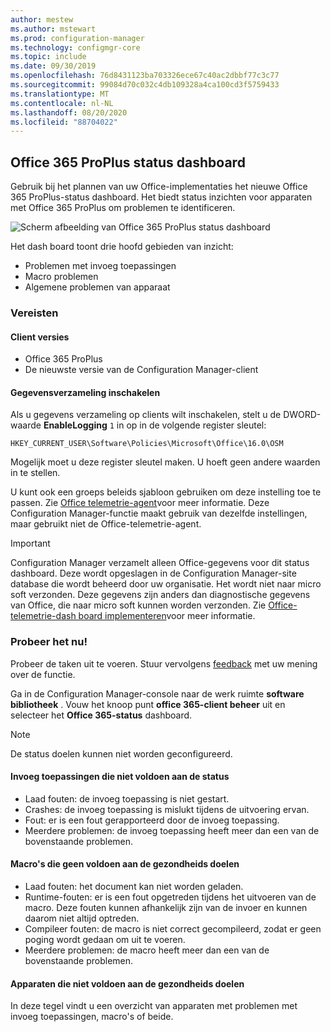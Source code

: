 ```yaml
---
author: mestew
ms.author: mstewart
ms.prod: configuration-manager
ms.technology: configmgr-core
ms.topic: include
ms.date: 09/30/2019
ms.openlocfilehash: 76d8431123ba703326ece67c40ac2dbbf77c3c77
ms.sourcegitcommit: 99084d70c032c4db109328a4ca100cd3f5759433
ms.translationtype: MT
ms.contentlocale: nl-NL
ms.lasthandoff: 08/20/2020
ms.locfileid: "88704022"
---
```

## <a name="office-365-proplus-health-dashboard"></a><a name="bkmk_o365health"></a> Office 365 ProPlus status dashboard

<!--4488301-->

Gebruik bij het plannen van uw Office-implementaties het nieuwe Office 365 ProPlus-status dashboard. Het biedt status inzichten voor apparaten met Office 365 ProPlus om problemen te identificeren.

![Scherm afbeelding van Office 365 ProPlus status dashboard](../../media/4488301-o365-health.png)

Het dash board toont drie hoofd gebieden van inzicht:

- Problemen met invoeg toepassingen
- Macro problemen
- Algemene problemen van apparaat

### <a name="prerequisites"></a>Vereisten

#### <a name="client-versions"></a>Client versies

- Office 365 ProPlus
- De nieuwste versie van de Configuration Manager-client

#### <a name="enable-data-collection"></a>Gegevensverzameling inschakelen

Als u gegevens verzameling op clients wilt inschakelen, stelt u de DWORD-waarde **EnableLogging** `1` in op in de volgende register sleutel:

`HKEY_CURRENT_USER\Software\Policies\Microsoft\Office\16.0\OSM`

Mogelijk moet u deze register sleutel maken. U hoeft geen andere waarden in te stellen.

U kunt ook een groeps beleids sjabloon gebruiken om deze instelling toe te passen. Zie [Office telemetrie-agent](/deployoffice/compat/deploy-telemetry-dashboard#office-telemetry-agent)voor meer informatie. Deze Configuration Manager-functie maakt gebruik van dezelfde instellingen, maar gebruikt niet de Office-telemetrie-agent.

> [!IMPORTANT]
> Configuration Manager verzamelt alleen Office-gegevens voor dit status dashboard. Deze wordt opgeslagen in de Configuration Manager-site database die wordt beheerd door uw organisatie. Het wordt niet naar micro soft verzonden. Deze gegevens zijn anders dan diagnostische gegevens van Office, die naar micro soft kunnen worden verzonden. Zie [Office-telemetrie-dash board implementeren](/deployoffice/compat/deploy-telemetry-dashboard)voor meer informatie.

### <a name="try-it-out"></a>Probeer het nu!

Probeer de taken uit te voeren. Stuur vervolgens [feedback](../../../../understand/find-help.md#product-feedback) met uw mening over de functie.

Ga in de Configuration Manager-console naar de werk ruimte **software bibliotheek** . Vouw het knoop punt **office 365-client beheer** uit en selecteer het **Office 365-status** dashboard.

> [!NOTE]
> De status doelen kunnen niet worden geconfigureerd.

#### <a name="add-ins-not-meeting-health-goals"></a>Invoeg toepassingen die niet voldoen aan de status

- Laad fouten: de invoeg toepassing is niet gestart.
- Crashes: de invoeg toepassing is mislukt tijdens de uitvoering ervan.
- Fout: er is een fout gerapporteerd door de invoeg toepassing.
- Meerdere problemen: de invoeg toepassing heeft meer dan een van de bovenstaande problemen.

#### <a name="macros-not-meeting-health-goals"></a>Macro's die geen voldoen aan de gezondheids doelen

- Laad fouten: het document kan niet worden geladen.
- Runtime-fouten: er is een fout opgetreden tijdens het uitvoeren van de macro. Deze fouten kunnen afhankelijk zijn van de invoer en kunnen daarom niet altijd optreden.
- Compileer fouten: de macro is niet correct gecompileerd, zodat er geen poging wordt gedaan om uit te voeren.
- Meerdere problemen: de macro heeft meer dan een van de bovenstaande problemen.

#### <a name="devices-not-meeting-health-goals"></a>Apparaten die niet voldoen aan de gezondheids doelen

In deze tegel vindt u een overzicht van apparaten met problemen met invoeg toepassingen, macro's of beide.